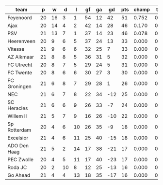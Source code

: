 |     team     | p  | w  | d  | l  | gf | ga | gd  | pts | champ | top2  | top3  | top4  |  5-7  | bot4  | bot3  | bot2  |
|--------------|----|----|----|----|----|----|-----|-----|-------|-------|-------|-------|-------|-------|-------|-------|
| Feyenoord    | 20 | 16 |  3 |  1 | 54 | 12 |  42 |  51 | 0.752 | 0.942 | 1.000 | 1.000 | 0.000 | 0.000 | 0.000 | 0.000|
| Ajax         | 20 | 14 |  4 |  2 | 42 | 14 |  28 |  46 | 0.170 | 0.659 | 0.988 | 0.998 | 0.002 | 0.000 | 0.000 | 0.000|
| PSV          | 21 | 13 |  7 |  1 | 37 | 14 |  23 |  46 | 0.078 | 0.397 | 0.975 | 0.998 | 0.002 | 0.000 | 0.000 | 0.000|
| Heerenveen   | 20 |  9 |  6 |  5 | 37 | 24 |  13 |  33 | 0.000 | 0.001 | 0.021 | 0.443 | 0.485 | 0.000 | 0.000 | 0.000|
| Vitesse      | 21 |  9 |  6 |  6 | 32 | 25 |   7 |  33 | 0.000 | 0.001 | 0.008 | 0.194 | 0.641 | 0.000 | 0.000 | 0.000|
| AZ Alkmaar   | 21 |  8 |  8 |  5 | 36 | 31 |   5 |  32 | 0.000 | 0.000 | 0.004 | 0.160 | 0.639 | 0.000 | 0.000 | 0.000|
| FC Utrecht   | 20 |  8 |  7 |  5 | 29 | 24 |   5 |  31 | 0.000 | 0.000 | 0.004 | 0.152 | 0.608 | 0.000 | 0.000 | 0.000|
| FC Twente    | 20 |  8 |  6 |  6 | 30 | 27 |   3 |  30 | 0.000 | 0.000 | 0.001 | 0.051 | 0.423 | 0.001 | 0.000 | 0.000|
| FC Groningen | 21 |  6 |  8 |  7 | 29 | 28 |   1 |  26 | 0.000 | 0.000 | 0.000 | 0.003 | 0.130 | 0.008 | 0.002 | 0.001|
| NEC          | 21 |  6 |  7 |  8 | 22 | 34 | -12 |  25 | 0.000 | 0.000 | 0.000 | 0.001 | 0.023 | 0.084 | 0.040 | 0.015|
| SC Heracles  | 21 |  6 |  6 |  9 | 26 | 33 |  -7 |  24 | 0.000 | 0.000 | 0.000 | 0.001 | 0.033 | 0.059 | 0.025 | 0.010|
| Willem II    | 21 |  5 |  7 |  9 | 16 | 26 | -10 |  22 | 0.000 | 0.000 | 0.000 | 0.000 | 0.003 | 0.258 | 0.146 | 0.072|
| Sp Rotterdam | 20 |  4 |  6 | 10 | 26 | 35 |  -9 |  18 | 0.000 | 0.000 | 0.000 | 0.000 | 0.010 | 0.182 | 0.102 | 0.050|
| Excelsior    | 21 |  4 |  6 | 11 | 25 | 40 | -15 |  18 | 0.000 | 0.000 | 0.000 | 0.000 | 0.001 | 0.576 | 0.422 | 0.262|
| ADO Den Haag | 21 |  5 |  2 | 14 | 17 | 38 | -21 |  17 | 0.000 | 0.000 | 0.000 | 0.000 | 0.000 | 0.719 | 0.578 | 0.402|
| PEC Zwolle   | 20 |  4 |  5 | 11 | 17 | 40 | -23 |  17 | 0.000 | 0.000 | 0.000 | 0.000 | 0.000 | 0.750 | 0.620 | 0.456|
| Roda JC      | 20 |  2 | 10 |  8 | 12 | 25 | -13 |  16 | 0.000 | 0.000 | 0.000 | 0.000 | 0.000 | 0.626 | 0.471 | 0.312|
| Go Ahead     | 21 |  4 |  4 | 13 | 18 | 35 | -17 |  16 | 0.000 | 0.000 | 0.000 | 0.000 | 0.000 | 0.737 | 0.595 | 0.420|
